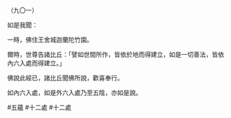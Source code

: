 （九〇一）

如是我聞：

一時，佛住王舍城迦蘭陀竹園。

爾時，世尊告諸比丘：「譬如世間所作，皆依於地而得建立，如是一切善法，皆依內六入處而得建立。」

佛說此經已，諸比丘聞佛所說，歡喜奉行。

如內六入處，如是外六入處乃至五陰，亦如是說。



#五蘊
#十二處
#十二處
